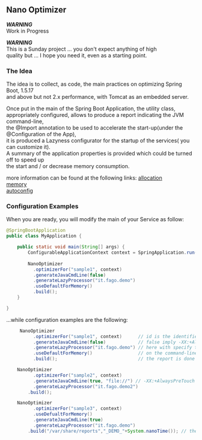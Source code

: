 ## Nano Optimizer ##

***WARNING***</br>
Work in Progress

***WARNING***</br>
This is a Sunday project ... you don't expect anything of high </br>
quality but ... I hope you need it, even as a starting point. </br>


### The Idea ###


The idea is to collect, as code, the main practices on optimizing Spring Boot, 1.5.17 </br>
and above but not 2.x performance, with Tomcat as an embedded server.</br>

Once put in the main of the Spring Boot Application, the utility class,</br>
appropriately configured, allows to produce a report indicating the JVM command-line,</br>
the @Import annotation to be used to accelerate the start-up(under the @Configuration of the App),  </br>
it is produced a Lazyness configurator for the startup of the services( you can customize it).</br>
A summary of the application properties is provided which could be turned off to speed up</br>
the start and / or decrease memory consumption.</br>

more information can be found at the following links:
[allocation](https://github.com/dsyer/spring-boot-allocations)</br>
[memory](https://github.com/dsyer/spring-boot-memory-blog/)</br>
[autoconfig](https://geowarin.com/understanding-spring-boot/)



### Configuration Examples ###

When you are ready, you will modify the main of your Service as follow:

```java
@SpringBootApplication
public class MyApplication {

	public static void main(String[] args) {
		ConfigurableApplicationContext context = SpringApplication.run(MyApplication.class);
		
		NanoOptimizer
		  .optimizerFor("sample1", context)
		  .generateJavaCmdLine(false)
		  .generateLazyProcessor("it.fago.demo")
		  .useDefaultForMemory()
		  .build();
	}

}
```
...while configuration examples are the following:

```Java
     NanoOptimizer
		  .optimizerFor("sample1", context)      // id is the identifier of the report while context is the Spring Context
		  .generateJavaCmdLine(false)            // false imply -XX:+AlwaysPreTouch not added to command-line
		  .generateLazyProcessor("it.fago.demo") // here with specify the base package for the LazyPostProcessor
		  .useDefaultForMemory()                 // on the command-line, are used memory parameter following some best-practices
		  .build();                              // the report is done on console or actual logger for the package
```


```Java
    NanoOptimizer
		  .optimizerFor("sample2", context)
		  .generateJavaCmdLine(true, "file://") // -XX:+AlwaysPreTouch  is used on command-line and you can specify where application.properties is...
		  .generateLazyProcessor("it.fago.demo2")
		.build();
```


```Java
    NanoOptimizer
		  .optimizerFor("sample3", context)
		  .useDefualtForMemory()
		  .generateJavaCmdLine(true)
		  .generateLazyProcessor("it.fago.demo")
		.build("/var/share/reports","_DEMO_"+System.nanoTime()); // the report is stored in a file with name==id+"_REPORT_"+suffix
```
